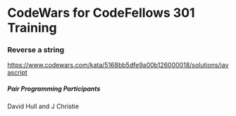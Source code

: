 # CodeWars for CodeFellows 301 Training



### Reverse a string
https://www.codewars.com/kata/5168bb5dfe9a00b126000018/solutions/javascript

##### Pair Programming Participants
David Hull and J Christie

